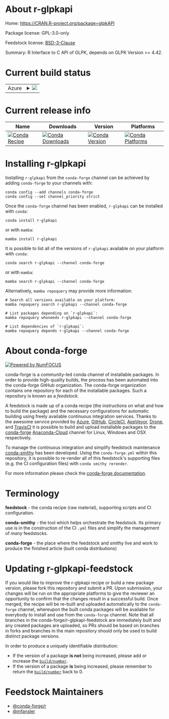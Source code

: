 About r-glpkapi
===============

Home: https://CRAN.R-project.org/package=glpkAPI

Package license: GPL-3.0-only

Feedstock license: [BSD-3-Clause](https://github.com/conda-forge/r-glpkapi-feedstock/blob/main/LICENSE.txt)

Summary: R Interface to C API of GLPK, depends on GLPK Version >= 4.42.

Current build status
====================


<table>
    
  <tr>
    <td>Azure</td>
    <td>
      <details>
        <summary>
          <a href="https://dev.azure.com/conda-forge/feedstock-builds/_build/latest?definitionId=14809&branchName=main">
            <img src="https://dev.azure.com/conda-forge/feedstock-builds/_apis/build/status/r-glpkapi-feedstock?branchName=main">
          </a>
        </summary>
        <table>
          <thead><tr><th>Variant</th><th>Status</th></tr></thead>
          <tbody><tr>
              <td>linux_64_r_base4.1</td>
              <td>
                <a href="https://dev.azure.com/conda-forge/feedstock-builds/_build/latest?definitionId=14809&branchName=main">
                  <img src="https://dev.azure.com/conda-forge/feedstock-builds/_apis/build/status/r-glpkapi-feedstock?branchName=main&jobName=linux&configuration=linux%20linux_64_r_base4.1" alt="variant">
                </a>
              </td>
            </tr><tr>
              <td>linux_64_r_base4.2</td>
              <td>
                <a href="https://dev.azure.com/conda-forge/feedstock-builds/_build/latest?definitionId=14809&branchName=main">
                  <img src="https://dev.azure.com/conda-forge/feedstock-builds/_apis/build/status/r-glpkapi-feedstock?branchName=main&jobName=linux&configuration=linux%20linux_64_r_base4.2" alt="variant">
                </a>
              </td>
            </tr><tr>
              <td>osx_64_r_base4.1</td>
              <td>
                <a href="https://dev.azure.com/conda-forge/feedstock-builds/_build/latest?definitionId=14809&branchName=main">
                  <img src="https://dev.azure.com/conda-forge/feedstock-builds/_apis/build/status/r-glpkapi-feedstock?branchName=main&jobName=osx&configuration=osx%20osx_64_r_base4.1" alt="variant">
                </a>
              </td>
            </tr><tr>
              <td>osx_64_r_base4.2</td>
              <td>
                <a href="https://dev.azure.com/conda-forge/feedstock-builds/_build/latest?definitionId=14809&branchName=main">
                  <img src="https://dev.azure.com/conda-forge/feedstock-builds/_apis/build/status/r-glpkapi-feedstock?branchName=main&jobName=osx&configuration=osx%20osx_64_r_base4.2" alt="variant">
                </a>
              </td>
            </tr><tr>
              <td>win_64</td>
              <td>
                <a href="https://dev.azure.com/conda-forge/feedstock-builds/_build/latest?definitionId=14809&branchName=main">
                  <img src="https://dev.azure.com/conda-forge/feedstock-builds/_apis/build/status/r-glpkapi-feedstock?branchName=main&jobName=win&configuration=win%20win_64_" alt="variant">
                </a>
              </td>
            </tr>
          </tbody>
        </table>
      </details>
    </td>
  </tr>
</table>

Current release info
====================

| Name | Downloads | Version | Platforms |
| --- | --- | --- | --- |
| [![Conda Recipe](https://img.shields.io/badge/recipe-r--glpkapi-green.svg)](https://anaconda.org/conda-forge/r-glpkapi) | [![Conda Downloads](https://img.shields.io/conda/dn/conda-forge/r-glpkapi.svg)](https://anaconda.org/conda-forge/r-glpkapi) | [![Conda Version](https://img.shields.io/conda/vn/conda-forge/r-glpkapi.svg)](https://anaconda.org/conda-forge/r-glpkapi) | [![Conda Platforms](https://img.shields.io/conda/pn/conda-forge/r-glpkapi.svg)](https://anaconda.org/conda-forge/r-glpkapi) |

Installing r-glpkapi
====================

Installing `r-glpkapi` from the `conda-forge` channel can be achieved by adding `conda-forge` to your channels with:

```
conda config --add channels conda-forge
conda config --set channel_priority strict
```

Once the `conda-forge` channel has been enabled, `r-glpkapi` can be installed with `conda`:

```
conda install r-glpkapi
```

or with `mamba`:

```
mamba install r-glpkapi
```

It is possible to list all of the versions of `r-glpkapi` available on your platform with `conda`:

```
conda search r-glpkapi --channel conda-forge
```

or with `mamba`:

```
mamba search r-glpkapi --channel conda-forge
```

Alternatively, `mamba repoquery` may provide more information:

```
# Search all versions available on your platform:
mamba repoquery search r-glpkapi --channel conda-forge

# List packages depending on `r-glpkapi`:
mamba repoquery whoneeds r-glpkapi --channel conda-forge

# List dependencies of `r-glpkapi`:
mamba repoquery depends r-glpkapi --channel conda-forge
```


About conda-forge
=================

[![Powered by
NumFOCUS](https://img.shields.io/badge/powered%20by-NumFOCUS-orange.svg?style=flat&colorA=E1523D&colorB=007D8A)](https://numfocus.org)

conda-forge is a community-led conda channel of installable packages.
In order to provide high-quality builds, the process has been automated into the
conda-forge GitHub organization. The conda-forge organization contains one repository
for each of the installable packages. Such a repository is known as a *feedstock*.

A feedstock is made up of a conda recipe (the instructions on what and how to build
the package) and the necessary configurations for automatic building using freely
available continuous integration services. Thanks to the awesome service provided by
[Azure](https://azure.microsoft.com/en-us/services/devops/), [GitHub](https://github.com/),
[CircleCI](https://circleci.com/), [AppVeyor](https://www.appveyor.com/),
[Drone](https://cloud.drone.io/welcome), and [TravisCI](https://travis-ci.com/)
it is possible to build and upload installable packages to the
[conda-forge](https://anaconda.org/conda-forge) [Anaconda-Cloud](https://anaconda.org/)
channel for Linux, Windows and OSX respectively.

To manage the continuous integration and simplify feedstock maintenance
[conda-smithy](https://github.com/conda-forge/conda-smithy) has been developed.
Using the ``conda-forge.yml`` within this repository, it is possible to re-render all of
this feedstock's supporting files (e.g. the CI configuration files) with ``conda smithy rerender``.

For more information please check the [conda-forge documentation](https://conda-forge.org/docs/).

Terminology
===========

**feedstock** - the conda recipe (raw material), supporting scripts and CI configuration.

**conda-smithy** - the tool which helps orchestrate the feedstock.
                   Its primary use is in the construction of the CI ``.yml`` files
                   and simplify the management of *many* feedstocks.

**conda-forge** - the place where the feedstock and smithy live and work to
                  produce the finished article (built conda distributions)


Updating r-glpkapi-feedstock
============================

If you would like to improve the r-glpkapi recipe or build a new
package version, please fork this repository and submit a PR. Upon submission,
your changes will be run on the appropriate platforms to give the reviewer an
opportunity to confirm that the changes result in a successful build. Once
merged, the recipe will be re-built and uploaded automatically to the
`conda-forge` channel, whereupon the built conda packages will be available for
everybody to install and use from the `conda-forge` channel.
Note that all branches in the conda-forge/r-glpkapi-feedstock are
immediately built and any created packages are uploaded, so PRs should be based
on branches in forks and branches in the main repository should only be used to
build distinct package versions.

In order to produce a uniquely identifiable distribution:
 * If the version of a package **is not** being increased, please add or increase
   the [``build/number``](https://docs.conda.io/projects/conda-build/en/latest/resources/define-metadata.html#build-number-and-string).
 * If the version of a package **is** being increased, please remember to return
   the [``build/number``](https://docs.conda.io/projects/conda-build/en/latest/resources/define-metadata.html#build-number-and-string)
   back to 0.

Feedstock Maintainers
=====================

* [@conda-forge/r](https://github.com/conda-forge/r/)
* [@mfansler](https://github.com/mfansler/)

